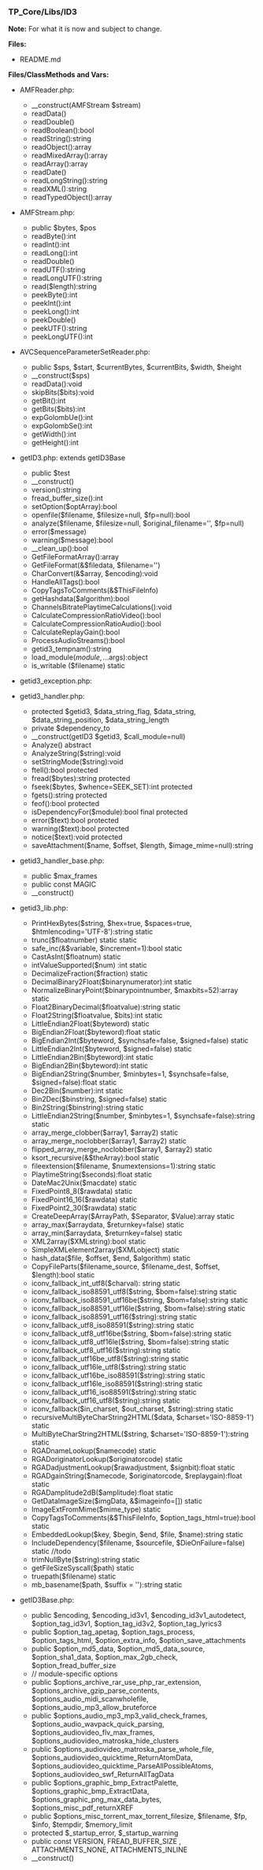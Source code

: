 ### TP_Core/Libs/ID3

**Note:** For what it is now and subject to change. 

**Files:** 
- README.md

**Files/ClassMethods and Vars:**  

- AMFReader.php: 	
	* __construct(AMFStream $stream) 
	* readData() 
	* readDouble() 
	* readBoolean():bool 
	* readString():string 
	* readObject():array 
	* readMixedArray():array 
	* readArray():array 
	* readDate() 
	* readLongString():string 
	* readXML():string 
	* readTypedObject():array 

- AMFStream.php: 	
	* public $bytes, $pos 
	* readByte():int 
	* readInt():int 
	* readLong():int 
	* readDouble() 
	* readUTF():string 
	* readLongUTF():string 
	* read($length):string 
	* peekByte():int 
	* peekInt():int 
	* peekLong():int 
	* peekDouble() 
	* peekUTF():string 
	* peekLongUTF():int 

- AVCSequenceParameterSetReader.php: 	
	* public $sps, $start, $currentBytes, $currentBits, $width, $height 
	* __construct($sps) 
	* readData():void 
	* skipBits($bits):void 
	* getBit():int 
	* getBits($bits):int 
	* expGolombUe():int 
	* expGolombSe():int 
	* getWidth():int 
	* getHeight():int 

- getID3.php: extends getID3Base	
	* public $test 
	* __construct() 
	* version():string 
	* fread_buffer_size():int 
	* setOption($optArray):bool 
	* openfile($filename, $filesize=null, $fp=null):bool 
	* analyze($filename, $filesize=null, $original_filename='', $fp=null) 
	* error($message) 
	* warning($message):bool 
	* __clean_up():bool 
	* GetFileFormatArray():array 
	* GetFileFormat(&$filedata, $filename='') 
	* CharConvert(&$array, $encoding):void 
	* HandleAllTags():bool 
	* CopyTagsToComments(&$ThisFileInfo) 
	* getHashdata($algorithm):bool 
	* ChannelsBitratePlaytimeCalculations():void 
	* CalculateCompressionRatioVideo():bool 
	* CalculateCompressionRatioAudio():bool 
	* CalculateReplayGain():bool 
	* ProcessAudioStreams():bool 
	* getid3_tempnam():string 
	* load_module($module, ...$args):object 
	* is_writable ($filename) static 

- getid3_exception.php: 	

- getid3_handler.php: 	
	* protected $getid3, $data_string_flag, $data_string, $data_string_position, $data_string_length  
	* private $dependency_to 
	* __construct(getID3 $getid3, $call_module=null) 
	* Analyze() abstract 
	* AnalyzeString($string):void 
	* setStringMode($string):void 
	* ftell():bool protected
	* fread($bytes):string protected
	* fseek($bytes, $whence=SEEK_SET):int protected 
	* fgets():string protected 
	* feof():bool protected 
	* isDependencyFor($module):bool final protected 
	* error($text):bool protected 
	* warning($text):bool protected
	* notice($text):void protected
	* saveAttachment($name, $offset, $length, $image_mime=null):string 

- getid3_handler_base.php: 	
	* public $max_frames
    * public const MAGIC
	* __construct() 

- getid3_lib.php: 	
	* PrintHexBytes($string, $hex=true, $spaces=true, $htmlencoding='UTF-8'):string static 
	* trunc($floatnumber) static static 
	* safe_inc(&$variable, $increment=1):bool static 
	* CastAsInt($floatnum) static 
	* intValueSupported($num) :int static 
	* DecimalizeFraction($fraction) static 
	* DecimalBinary2Float($binarynumerator):int static 
	* NormalizeBinaryPoint($binarypointnumber, $maxbits=52):array static
	* Float2BinaryDecimal($floatvalue):string static 
	* Float2String($floatvalue, $bits):int static 
	* LittleEndian2Float($byteword) static 
	* BigEndian2Float($byteword):float static 
	* BigEndian2Int($byteword, $synchsafe=false, $signed=false) static 
	* LittleEndian2Int($byteword, $signed=false) static  
	* LittleEndian2Bin($byteword):int  static 
	* BigEndian2Bin($byteword):int  static 
	* BigEndian2String($number, $minbytes=1, $synchsafe=false, $signed=false):float  static 
	* Dec2Bin($number):int  static 
	* Bin2Dec($binstring, $signed=false)  static 
	* Bin2String($binstring):string static 
	* LittleEndian2String($number, $minbytes=1, $synchsafe=false):string static 
	* array_merge_clobber($array1, $array2) static 
	* array_merge_noclobber($array1, $array2) static 
	* flipped_array_merge_noclobber($array1, $array2) static 
	* ksort_recursive(&$theArray):bool static 
	* fileextension($filename, $numextensions=1):string static 
	* PlaytimeString($seconds):float static 
	* DateMac2Unix($macdate) static 
	* FixedPoint8_8($rawdata) static  
	* FixedPoint16_16($rawdata) static  
	* FixedPoint2_30($rawdata) static  
	* CreateDeepArray($ArrayPath, $Separator, $Value):array static  
	* array_max($arraydata, $returnkey=false) static  
	* array_min($arraydata, $returnkey=false) static  
	* XML2array($XMLstring):bool static  
	* SimpleXMLelement2array($XMLobject) static  
	* hash_data($file, $offset, $end, $algorithm) static  
	* CopyFileParts($filename_source, $filename_dest, $offset, $length):bool static  
	* iconv_fallback_int_utf8($charval): string static  
	* iconv_fallback_iso88591_utf8($string, $bom=false):string static  
	* iconv_fallback_iso88591_utf16be($string, $bom=false):string static  
	* iconv_fallback_iso88591_utf16le($string, $bom=false):string static  
	* iconv_fallback_iso88591_utf16($string):string static  
	* iconv_fallback_utf8_iso88591($string):string static  
	* iconv_fallback_utf8_utf16be($string, $bom=false):string static  
	* iconv_fallback_utf8_utf16le($string, $bom=false):string static  
	* iconv_fallback_utf8_utf16($string):string static  
	* iconv_fallback_utf16be_utf8($string):string static  
	* iconv_fallback_utf16le_utf8($string):string static  
	* iconv_fallback_utf16be_iso88591($string):string static  
	* iconv_fallback_utf16le_iso88591($string):string static  
	* iconv_fallback_utf16_iso88591($string):string static  
	* iconv_fallback_utf16_utf8($string):string static  
	* iconv_fallback($in_charset, $out_charset, $string):string static  
	* recursiveMultiByteCharString2HTML($data, $charset='ISO-8859-1') static  
	* MultiByteCharString2HTML($string, $charset='ISO-8859-1'):string static  
	* RGADnameLookup($namecode) static  
	* RGADoriginatorLookup($originatorcode) static  
	* RGADadjustmentLookup($rawadjustment, $signbit):float static  
	* RGADgainString($namecode, $originatorcode, $replaygain):float static  
	* RGADamplitude2dB($amplitude):float static  
	* GetDataImageSize($imgData, &$imageinfo=[]) static  
	* ImageExtFromMime($mime_type) static  
	* CopyTagsToComments(&$ThisFileInfo, $option_tags_html=true):bool static  
	* EmbeddedLookup($key, $begin, $end, $file, $name):string static  
	* IncludeDependency($filename, $sourcefile, $DieOnFailure=false) static //todo  
	* trimNullByte($string):string static  
	* getFileSizeSyscall($path) static  
	* truepath($filename) static  
	* mb_basename($path, $suffix = ''):string static  

- getID3Base.php: 	
	* public $encoding, $encoding_id3v1, $encoding_id3v1_autodetect, $option_tag_id3v1, $option_tag_id3v2, $option_tag_lyrics3 
	* public $option_tag_apetag, $option_tags_process, $option_tags_html, $option_extra_info, $option_save_attachments
	* public $option_md5_data, $option_md5_data_source, $option_sha1_data, $option_max_2gb_check, $option_fread_buffer_size 
	* // module-specific options 
	* public $options_archive_rar_use_php_rar_extension, $options_archive_gzip_parse_contents, $options_audio_midi_scanwholefile, $options_audio_mp3_allow_bruteforce 
	* public $options_audio_mp3_mp3_valid_check_frames, $options_audio_wavpack_quick_parsing, $options_audiovideo_flv_max_frames, $options_audiovideo_matroska_hide_clusters 
	* public $options_audiovideo_matroska_parse_whole_file, $options_audiovideo_quicktime_ReturnAtomData, $options_audiovideo_quicktime_ParseAllPossibleAtoms, $options_audiovideo_swf_ReturnAllTagData 
	* public $options_graphic_bmp_ExtractPalette, $options_graphic_bmp_ExtractData, $options_graphic_png_max_data_bytes, $options_misc_pdf_returnXREF 
	* public $options_misc_torrent_max_torrent_filesize, $filename, $fp, $info, $tempdir, $memory_limit 
	* protected $_startup_error, $_startup_warning 
	* public const VERSION, FREAD_BUFFER_SIZE , ATTACHMENTS_NONE, ATTACHMENTS_INLINE 
	* __construct() 
